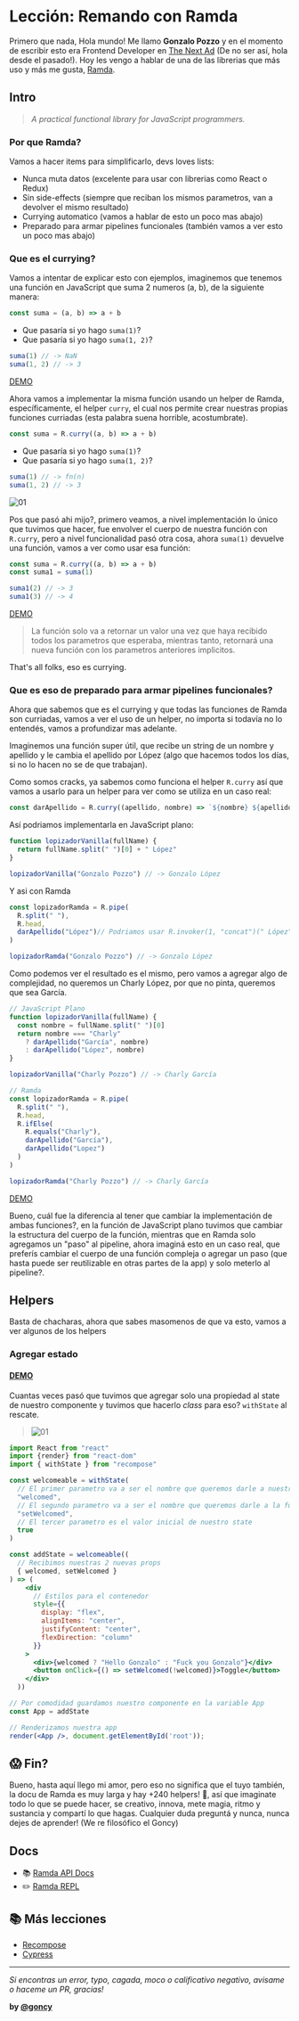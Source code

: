 # Lección: Remando con Ramda
Primero que nada, Hola mundo!
Me llamo **Gonzalo Pozzo** y en el momento de escribir esto era Frontend Developer en [The Next Ad](https://www.thenextad.com/) (De no ser así, hola desde el pasado!).
Hoy les vengo a hablar de una de las librerias que más uso y más me gusta, [Ramda](http://ramdajs.com/).

## Intro
> _A practical functional library for JavaScript programmers._

### Por que Ramda?
Vamos a hacer items para simplificarlo, devs loves lists:
* Nunca muta datos (excelente para usar con librerias como React o Redux)
* Sin side-effects (siempre que reciban los mismos parametros, van a devolver el mismo resultado)
* Currying automatico (vamos a hablar de esto un poco mas abajo)
* Preparado para armar pipelines funcionales (también vamos a ver esto un poco mas abajo)

### Que es el currying?
Vamos a intentar de explicar esto con ejemplos, imaginemos que tenemos una función en JavaScript que suma 2 numeros (a, b), de la siguiente manera:

```javascript
const suma = (a, b) => a + b
```

* Que pasaría si yo hago `suma(1)`?
* Que pasaría si yo hago `suma(1, 2)`?

```javascript
suma(1) // -> NaN
suma(1, 2) // -> 3
```

[DEMO](http://bit.ly/2GG1HMZ)

Ahora vamos a implementar la misma función usando un helper de Ramda, específicamente, el helper `curry`, el cual nos permite crear nuestras propias funciones curriadas (esta palabra suena horrible, acostumbrate).

```javascript
const suma = R.curry((a, b) => a + b)
```

* Que pasaría si yo hago `suma(1)`?
* Que pasaría si yo hago `suma(1, 2)`?

```javascript
suma(1) // -> fn(n)
suma(1, 2) // -> 3
```

![01](./assets/baiabaia.jpg)

Pos que pasó ahi mijo?, primero veamos, a nivel implementación lo único que tuvimos que hacer, fue envolver el cuerpo de nuestra función con `R.curry`, pero a nivel funcionalidad pasó otra cosa, ahora `suma(1)` devuelve una función, vamos a ver como usar esa función:

```javascript
const suma = R.curry((a, b) => a + b)
const suma1 = suma(1)

suma1(2) // -> 3
suma1(3) // -> 4
```

[DEMO](http://bit.ly/2EPAriv)

> La función solo va a retornar un valor una vez que haya recibido todos los parametros que esperaba, mientras tanto, retornará una nueva función con los parametros anteriores implicitos.

That's all folks, eso es currying.

### Que es eso de preparado para armar pipelines funcionales?
Ahora que sabemos que es el currying y que todas las funciones de Ramda son curriadas, vamos a ver el uso de un helper, no importa si todavía no lo entendés, vamos a profundizar mas adelante.

Imaginemos una función super útil, que recibe un string de un nombre y apellido y le cambia el apellido por López (algo que hacemos todos los días, si no lo hacen no se de que trabajan).

Como somos cracks, ya sabemos como funciona el helper `R.curry` así que vamos a usarlo para un helper para ver como se utiliza en un caso real:

```javascript
const darApellido = R.curry((apellido, nombre) => `${nombre} ${apellido}`)
```

Así podriamos implementarla en JavaScript plano:

```javascript
function lopizadorVanilla(fullName) {
  return fullName.split(" ")[0] + " López"
}

lopizadorVanilla("Gonzalo Pozzo") // -> Gonzalo López
```

Y asi con Ramda

```javascript
const lopizadorRamda = R.pipe(
  R.split(" "),
  R.head,
  darApellido("López")// Podriamos usar R.invoker(1, "concat")(" López") pero let's keep it simple
)

lopizadorRamda("Gonzalo Pozzo") // -> Gonzalo López
```

Como podemos ver el resultado es el mismo, pero vamos a agregar algo de complejidad, no queremos un Charly López, por que no pinta, queremos que sea García.

```javascript
// JavaScript Plano
function lopizadorVanilla(fullName) {
  const nombre = fullName.split(" ")[0]
  return nombre === "Charly"
    ? darApellido("García", nombre)
    : darApellido("López", nombre)
}

lopizadorVanilla("Charly Pozzo") // -> Charly García
```

```javascript
// Ramda
const lopizadorRamda = R.pipe(
  R.split(" "),
  R.head,
  R.ifElse(
    R.equals("Charly"),
    darApellido("García"),
    darApellido("Lopez")
  )
)

lopizadorRamda("Charly Pozzo") // -> Charly García
```

[DEMO](http://bit.ly/2sSY7wI)

Bueno, cuál fue la diferencia al tener que cambiar la implementación de ambas funciones?, en la función de JavaScript plano tuvimos que cambiar la estructura del cuerpo de la función, mientras que en Ramda solo agregamos un "paso" al pipeline, ahora imaginá esto en un caso real, que preferís cambiar el cuerpo de una función compleja o agregar un paso (que hasta puede ser reutilizable en otras partes de la app) y solo meterlo al pipeline?.

## Helpers
Basta de chacharas, ahora que sabes masomenos de que va esto, vamos a ver algunos de los helpers

### Agregar estado
#### [DEMO](https://codesandbox.io/s/yp07yw1rmv)
Cuantas veces pasó que tuvimos que agregar solo una propiedad al state de nuestro componente y tuvimos que hacerlo *class* para eso? `withState` al rescate.
> ![01](./assets/add-state.gif)

```jsx
import React from "react"
import {render} from "react-dom"
import { withState } from "recompose"

const welcomeable = withState(
  // El primer parametro va a ser el nombre que queremos darle a nuestro state
  "welcomed",
  // El segundo parametro va a ser el nombre que queremos darle a la función que va a setear nuestro state
  "setWelcomed",
  // El tercer parametro es el valor inicial de nuestro state
  true
)

const addState = welcomeable((
  // Recibimos nuestras 2 nuevas props
  { welcomed, setWelcomed }
) => (
    <div
      // Estilos para el contenedor
      style={{
        display: "flex",
        alignItems: "center",
        justifyContent: "center",
        flexDirection: "column"
      }}
    >
      <div>{welcomed ? "Hello Gonzalo" : "Fuck you Gonzalo"}</div>
      <button onClick={() => setWelcomed(!welcomed)}>Toggle</button>
    </div>
  ))

// Por comodidad guardamos nuestro componente en la variable App
const App = addState

// Renderizamos nuestra app
render(<App />, document.getElementById('root'));
```

## 😱 Fin?
Bueno, hasta aquí llego mi amor, pero eso no significa que el tuyo también, la docu de Ramda es muy larga y hay +240 helpers! 🤯, así que imaginate todo lo que se puede hacer, se creativo, innova, mete magia, ritmo y sustancia y compartí lo que hagas. Cualquier duda preguntá y nunca, nunca dejes de aprender! (We re filosófico el Goncy)

## Docs
* 📚 [Ramda API Docs](http://ramdajs.com/docs/)
* ✏️ [Ramda REPL](http://ramdajs.com/repl?v=0.25.0)

## 📚 Más lecciones
* [Recompose](https://github.com/goncy/recompose-lesson)
* [Cypress](https://github.com/goncy/cypress-lesson)
---
*Si encontras un error, typo, cagada, moco o calificativo negativo, avisame o haceme un PR, gracias!*

**by [@goncy](http://github.com/goncy)**
